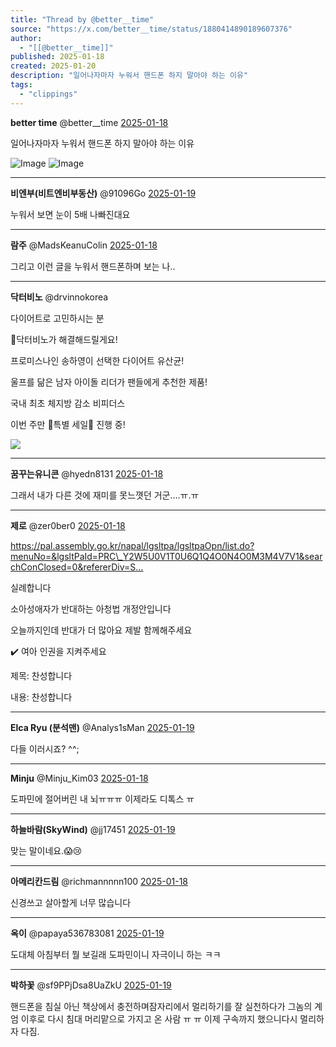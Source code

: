 ```yaml
---
title: "Thread by @better__time"
source: "https://x.com/better__time/status/1880414890189607376"
author:
  - "[[@better__time]]"
published: 2025-01-18
created: 2025-01-20
description: "일어나자마자 누워서 핸드폰 하지 말아야 하는 이유"
tags:
  - "clippings"
---
```

**better time** @better\_\_time [2025-01-18](https://x.com/better__time/status/1880414890189607376)

일어나자마자 누워서 핸드폰 하지 말아야 하는 이유

![Image](https://pbs.twimg.com/media/GhiTYFUa0AAkNBG?format=jpg&name=large) ![Image](https://pbs.twimg.com/media/GhiTYFTb0AAxchA?format=jpg&name=large)

---

**비엔부(비트엔비부동산)** @91096Go [2025-01-19](https://x.com/91096Go/status/1880801688132681915)

누워서 보면 눈이 5배 나빠진대요

---

**람주** @MadsKeanuColin [2025-01-18](https://x.com/MadsKeanuColin/status/1880621800033497490)

그리고 이런 글을 누워서 핸드폰하며 보는 나..

---

**닥터비노** @drvinnokorea

다이어트로 고민하시는 분

📣닥터비노가 해결해드릴게요!

프로미스나인 송하영이 선택한 다이어트 유산균!

울프를 닮은 남자 아이돌 리더가 팬들에게 추천한 제품!

국내 최초 체지방 감소 비피더스

이번 주만 💙특별 세일💙 진행 중!

![](https://pbs.twimg.com/media/GgmNe_mbcAABlNQ?format=png&name=large)

---

**꿈꾸는유니콘** @hyedn8131 [2025-01-18](https://x.com/hyedn8131/status/1880442808403963955)

그래서 내가 다른 것에 재미를 못느꼇던 거군....ㅠ.ㅠ

---

**제로** @zer0ber0 [2025-01-18](https://x.com/zer0ber0/status/1880617512129511880)

https://pal.assembly.go.kr/napal/lgsltpa/lgsltpaOpn/list.do?menuNo=&lgsltPaId=PRC\_Y2W5U0V1T0U6Q1Q4O0N4O0M3M4V7V1&searchConClosed=0&refererDiv=S…

실례합니다

소아성애자가 반대하는 아청법 개정안입니다

오늘까지인데 반대가 더 많아요 제발 함께해주세요

✔️ 여아 인권을 지켜주세요

제목: 찬성합니다

내용: 찬성합니다

---

**Elca Ryu (분석맨)** @Analys1sMan [2025-01-19](https://x.com/Analys1sMan/status/1880905136299782620)

다들 이러시죠? ^^;

---

**Minju** @Minju\_Kim03 [2025-01-18](https://x.com/Minju_Kim03/status/1880614865343238169)

도파민에 절어버린 내 뇌ㅠㅠㅠ 이제라도 디톡스 ㅠ

---

**하늘바람(SkyWind)** @jj17451 [2025-01-19](https://x.com/jj17451/status/1880802632606040542)

맞는 말이네요.😱😢

---

**아메리칸드림** @richmannnnn100 [2025-01-18](https://x.com/richmannnnn100/status/1880631253499830662)

신경쓰고 살아할게 너무 많습니다

---

**옥이** @papaya536783081 [2025-01-19](https://x.com/papaya536783081/status/1880868999371841928)

도대체 아침부터 뭘 보길래 도파민이니 자극이니 하는 ㅋㅋ

---

**박하꽃** @sf9PPjDsa8UaZkU [2025-01-19](https://x.com/sf9PPjDsa8UaZkU/status/1880774009765429356)

핸드폰을 침실 아닌 책상에서 충전하며잠자리에서 멀리하기를 잘 실천하다가 그놈의 계엄 이후로 다시 침대 머리맡으로 가지고 온 사람 ㅠ ㅠ 이제 구속까지 했으니다시 멀리하자 다짐.
